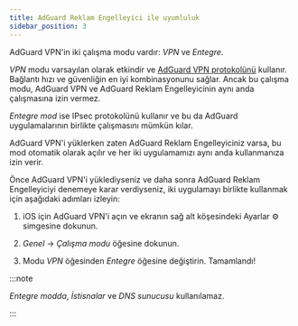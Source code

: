 ```yaml
---
title: AdGuard Reklam Engelleyici ile uyumluluk
sidebar_position: 3
---
```


AdGuard VPN'in iki çalışma modu vardır: *VPN* ve *Entegre*.

*VPN* modu varsayılan olarak etkindir ve [AdGuard VPN protokolünü](/general/adguard-vpn-protocol) kullanır. Bağlantı hızı ve güvenliğin en iyi kombinasyonunu sağlar. Ancak bu çalışma modu, AdGuard VPN ve AdGuard Reklam Engelleyicinin aynı anda çalışmasına izin vermez.

*Entegre mod* ise IPsec protokolünü kullanır ve bu da AdGuard uygulamalarının birlikte çalışmasını mümkün kılar.

AdGuard VPN'i yüklerken zaten AdGuard Reklam Engelleyiciniz varsa, bu mod otomatik olarak açılır ve her iki uygulamamızı aynı anda kullanmanıza izin verir.

Önce AdGuard VPN'i yüklediyseniz ve daha sonra AdGuard Reklam Engelleyiciyi denemeye karar verdiyseniz, iki uygulamayı birlikte kullanmak için aşağıdaki adımları izleyin:

1. iOS için AdGuard VPN'i açın ve ekranın sağ alt köşesindeki Ayarlar ⚙ simgesine dokunun.

2. *Genel* → *Çalışma modu* öğesine dokunun.

3. Modu *VPN* öğesinden *Entegre* öğesine değiştirin. Tamamlandı!

:::note

*Entegre modda*, *İstisnalar* ve *DNS sunucusu* kullanılamaz.

:::
